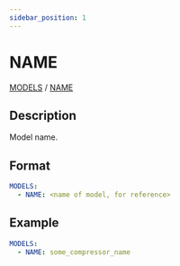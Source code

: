 ```yaml
---
sidebar_position: 1
---
```

# NAME

[MODELS](/about/references/keywords_tree/MODELS/index.md) /
[NAME](/about/references/keywords_tree/MODELS/NAME.md)

## Description
Model name.

## Format
~~~~~~~~yaml
MODELS:
  - NAME: <name of model, for reference>
~~~~~~~~

## Example

~~~~~~~~yaml
MODELS:
  - NAME: some_compressor_name
~~~~~~~~
